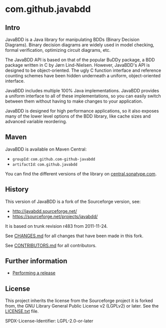 # com.github.javabdd

## Intro

JavaBDD is a Java library for manipulating BDDs (Binary Decision Diagrams).
Binary decision diagrams are widely used in model checking, formal
verification, optimizing circuit diagrams, etc.

The JavaBDD API is based on that of the popular BuDDy package, a BDD package
written in C by Jørn Lind-Nielsen. However, JavaBDD's API is designed to be
object-oriented. The ugly C function interface and reference counting schemes
have been hidden underneath a uniform, object-oriented interface.

JavaBDD includes multiple 100% Java implementations. JavaBDD provides a
uniform interface to all of these implementations, so you can easily switch
between them without having to make changes to your application.

JavaBDD is designed for high performance applications, so it also exposes
many of the lower level options of the BDD library, like cache sizes and
advanced variable reordering.

## Maven

JavaBDD is available on Maven Central:

* `groupId`: `com.github.com-github-javabdd`
* `artifactId`: `com.github.javabdd`

You can find the different versions of the library on [central.sonatype.com](https://central.sonatype.com/artifact/com.github.com-github-javabdd/com.github.javabdd/versions).

## History

This version of JavaBDD is a fork of the Sourceforge version, see:

* http://javabdd.sourceforge.net/
* https://sourceforge.net/projects/javabdd/

It is based on trunk revision r483 from 2011-11-24.

See [CHANGES.md](CHANGES.md) for all changes that have been made in this fork.

See [CONTRIBUTORS.md](CONTRIBUTORS.md) for all contributors.

## Further information

* [Performing a release](release-steps.md)

## License

This project inherits the license from the Sourceforge project it is forked
from, the GNU Library General Public License v2 (LGPLv2) or later. See the
[LICENSE.txt](LICENSE.txt) file.

SPDX-License-Identifier: LGPL-2.0-or-later

